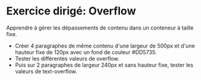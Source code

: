 # Exercice dirigé: Overflow

Apprendre à gérer les dépassements de contenu dans un conteneur à taille fixe.
- Créer 4 paragraphes de même contenu d'une largeur de 500px et d'une hauteur fixe de 120px avec un fond de couleur #DD5735.
- Tester les différentes valeurs de overflow.
- Puis sur 2 paragraphes de largeur 240px et sans hauteur fixe, tester les valeurs de text-overflow.

